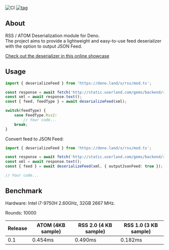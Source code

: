![CI](https://github.com/MikaelPorttila/rss/workflows/CI/badge.svg?branch=master)
[![tag](https://img.shields.io/github/tag/MikaelPorttila/rss.svg)](https://github.com/MikaelPorttila/rss/releases)

## About
RSS / ATOM Deserialization module for Deno.<br/>The project aims to provide a lightweight and easy-to-use feed deserializer with the option to output JSON Feed.

[Check out the deserializer in this online showcase](https://repl.it/@MikaelPorttila/Deno-RSS-Module)

## Usage

``` typescript
import { deserializeFeed } from 'https://deno.land/x/rss/mod.ts';

const response = await fetch('http://static.userland.com/gems/backend/rssTwoExample2.xml');
const xml = await response.text();
const { feed, feedType } = await deserializeFeed(xml);

switch(feedType) {
	case FeedType.Rss2:
		// Your code...
	break;
}
```

Convert feed to JSON Feed:
``` typescript
import { deserializeFeed } from 'https://deno.land/x/rss/mod.ts';

const response = await fetch('http://static.userland.com/gems/backend/rssTwoExample2.xml');
const xml = await response.text();
const { feed } = await deserializeFeed(xml, { outputJsonFeed: true });

// Your code...
```

## Benchmark
Hardware: Intel i7-9750H 2.60GHz, 32GB 2667 MHz.

Rounds: 10000

| Release | ATOM (4KB sample) | RSS 2.0 (4 KB sample) | RSS 1.0 (3 KB sample) |
|---------|-------------------|-----------------------|-----------------------|
| 0.1     | 0.454ms           | 0.490ms               | 0.182ms               |
